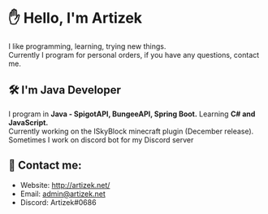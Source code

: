 # ✋ Hello, I'm Artizek

I like programming, learning, trying new things.<br>
Currently I program for personal orders, if you have any questions, contact me.

## 🛠 I'm Java Developer

I program in **Java - SpigotAPI, BungeeAPI, Spring Boot.** Learning **C# and JavaScript.**<br>
Currently working on the ISkyBlock minecraft plugin (December release).<br>
Sometimes I work on discord bot for my Discord server

## 📩 Contact me:

- Website: http://artizek.net/
- Email: admin@artizek.net
- Discord: Artizek#0686
